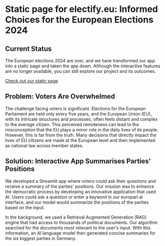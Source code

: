 # Static page for electify.eu: Informed Choices for the European Elections 2024

## Current Status
The European elections 2024 are over, and we have transformed our app into a static page and taken the app down. Although the interactive features are no longer available, you can still explore our project and its outcomes.

[Check out our static page](https://electify.eu) 

## Problem: Voters Are Overwhelmed
The challenge facing voters is significant. Elections for the European Parliament are held only every five years, and the European Union (EU), with its intricate structures and processes, often feels distant and complex to the average citizen. This perceived remoteness can lead to the misconception that the EU plays a minor role in the daily lives of its people. However, this is far from the truth. Many decisions that directly impact the lives of EU citizens are made at the European level and then implemented as national law across member states.

## Solution: Interactive App Summarises Parties' Positions
We developed a Streamlit app where voters could ask their questions and receive a summary of the parties' positions. Our mission was to enhance the democratic process by developing an innovative application that used AI. Users could ask a question or enter a keyword in our europarl.ai interface, and our model would summarize the positions of the parties based on the input.

In the background, we used a Retrieval Augmented Generation (RAG) engine that had access to thousands of political documents. Our algorithm searched for the documents most relevant to the user's input. With this information, an AI language model then generated concise summaries for the six biggest parties in Germany.


